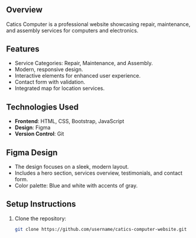# 

## Overview
Catics Computer is a professional website showcasing repair, maintenance, and assembly services for computers and electronics.

## Features
- Service Categories: Repair, Maintenance, and Assembly.
- Modern, responsive design.
- Interactive elements for enhanced user experience.
- Contact form with validation.
- Integrated map for location services.

## Technologies Used
- **Frontend**: HTML, CSS, Bootstrap, JavaScript
- **Design**: Figma
- **Version Control**: Git

## Figma Design
- The design focuses on a sleek, modern layout.
- Includes a hero section, services overview, testimonials, and contact form.
- Color palette: Blue and white with accents of gray.

## Setup Instructions
1. Clone the repository:
   ```bash
   git clone https://github.com/username/catics-computer-website.git
